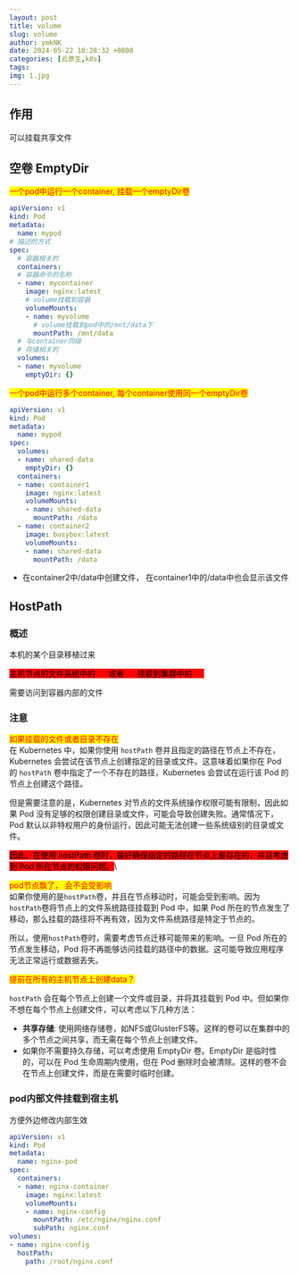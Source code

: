 ```yaml
---
layout: post
title: volume
slug: volume
author: ymkNK
date: 2024-05-22 10:28:32 +0800
categories: [云原生,k8s]
tags: 
img: 1.jpg
---
```



## 作用

可以挂载共享文件

## 空卷 EmptyDir

<mark style="color:red;">一个pod中运行一个container, 挂载一个emptyDir卷</mark>

```yaml
apiVersion: v1
kind: Pod
metadata:
  name: mypod
# 描述的方式
spec:
  # 容器相关的
  containers:
  # 容器命令的名称
  - name: mycontainer
    image: nginx:latest
    # volume挂载到容器
    volumeMounts:
    - name: myvolume
      # volume挂载到pod中的/mnt/data下
      mountPath: /mnt/data
  # 与container同级
  # 存储相关的
  volumes:
  - name: myvolume
    emptyDir: {}
```

<mark style="color:red;">一个pod中运行多个container, 每个container使用同一个emptyDir卷</mark>

```yaml
apiVersion: v1
kind: Pod
metadata:
  name: mypod
spec:
  volumes:
  - name: shared-data
    emptyDir: {}
  containers:
  - name: container1
    image: nginx:latest
    volumeMounts:
    - name: shared-data
      mountPath: /data
  - name: container2
    image: busybox:latest
    volumeMounts:
    - name: shared-data
      mountPath: /data
```

* 在container2中/data中创建文件， 在container1中的/data中也会显示该文件



## HostPath

### 概述

本机的某个目录移植过来

<mark style="background-color:red;">主机节点的文件系统中的</mark><mark style="color:red;background-color:red;">`文件`</mark><mark style="background-color:red;">或者</mark><mark style="color:red;background-color:red;">`目录`</mark><mark style="background-color:red;">挂载到集群中的</mark><mark style="color:red;background-color:red;">`pod`</mark>

需要访问到容器内部的文件

### 注意

<mark style="color:red;">如果挂载的文件或者目录不存在</mark>\
在 Kubernetes 中，如果你使用 `hostPath` 卷并且指定的路径在节点上不存在，Kubernetes 会尝试在该节点上创建指定的目录或文件。这意味着如果你在 Pod 的 `hostPath` 卷中指定了一个不存在的路径，Kubernetes 会尝试在运行该 Pod 的节点上创建这个路径。

但是需要注意的是，Kubernetes 对节点的文件系统操作权限可能有限制，因此如果 Pod 没有足够的权限创建目录或文件，可能会导致创建失败。通常情况下，Pod 默认以非特权用户的身份运行，因此可能无法创建一些系统级别的目录或文件。

<mark style="background-color:red;">因此，在使用 hostPath 卷时，最好确保指定的路径在节点上是存在的，并且考虑到 Pod 所在节点的权限问题。</mark>\


<mark style="color:red;">pod节点飘了， 会不会受影响</mark>\
如果你使用的是`hostPath`卷，并且在节点移动时，可能会受到影响。因为`hostPath`卷将节点上的文件系统路径挂载到 Pod 中，如果 Pod 所在的节点发生了移动，那么挂载的路径将不再有效，因为文件系统路径是特定于节点的。

所以，使用`hostPath`卷时，需要考虑节点迁移可能带来的影响。一旦 Pod 所在的节点发生移动，Pod 将不再能够访问挂载的路径中的数据。这可能导致应用程序无法正常运行或数据丢失。



<mark style="color:red;">提前在所有的主机节点上创建data？</mark>

`hostPath` 会在每个节点上创建一个文件或目录，并将其挂载到 Pod 中。但如果你不想在每个节点上创建文件，可以考虑以下几种方法：

* **共享存储**: 使用网络存储卷，如NFS或GlusterFS等。这样的卷可以在集群中的多个节点之间共享，而无需在每个节点上创建文件。
* 如果你不需要持久存储，可以考虑使用 EmptyDir 卷。EmptyDir 是临时性的，可以在 Pod 生命周期内使用，但在 Pod 删除时会被清除。这样的卷不会在节点上创建文件，而是在需要时临时创建。



### pod内部文件挂载到宿主机

方便外边修改内部生效

```yaml
apiVersion: v1
kind: Pod
metadata:
  name: nginx-pod
spec:
  containers:
  - name: nginx-container
    image: nginx:latest
    volumeMounts:
    - name: nginx-config
      mountPath: /etc/nginx/nginx.conf
      subPath: nginx.conf
volumes:
- name: nginx-config
  hostPath:
    path: /root/nginx.conf

```


